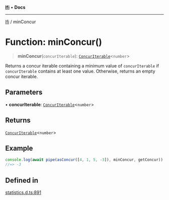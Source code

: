 [**lfi**](../readme.md) • **Docs**

---

[lfi](../globals.md) / minConcur

# Function: minConcur()

> **minConcur**(`concurIterable`):
> [`ConcurIterable`](../type-aliases/ConcurIterable.md)\<`number`\>

Returns a concur iterable containing a minimum value of `concurIterable` if
`concurIterable` contains at least one value. Otherwise, returns an empty concur
iterable.

## Parameters

• **concurIterable**:
[`ConcurIterable`](../type-aliases/ConcurIterable.md)\<`number`\>

## Returns

[`ConcurIterable`](../type-aliases/ConcurIterable.md)\<`number`\>

## Example

```js
console.log(await pipe(asConcur([4, 1, 5, -3]), minConcur, getConcur))
//=> -3
```

## Defined in

[statistics.d.ts:891](https://github.com/TomerAberbach/lfi/blob/dd796c78d3ff68ae7bf4a0272b3cbeca688438e7/src/operations/statistics.d.ts#L891)

